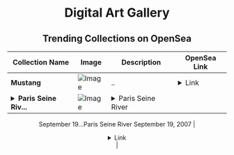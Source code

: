 <div align="center">

# Digital Art Gallery

## Trending Collections on OpenSea

| Collection Name                       | Image                                                                                     | Description                       | OpenSea Link                                                                                          |
|---------------------------------------|-------------------------------------------------------------------------------------------|-----------------------------------|--------------------------------------------------------------------------------------------------------|
| **Mustang** | ![Image](https://i.seadn.io/s/raw/files/3965b2ab02458ef48a4fa48c6463c434.jpg?w=500&auto=format?w=200&auto=format) | .. | <details><summary>Link</summary>[Mustang](https://opensea.io/collection/mustang-66)</details> |
| **<details><summary>Paris Seine Riv...</summary>Paris Seine River</details>** | ![Image](https://i.seadn.io/s/raw/files/0b7211a6d6af0e10c166b28c18e465e1.jpg?w=500&auto=format?w=200&auto=format) | <details><summary>Paris Seine River
September 19...</summary>Paris Seine River
September 19, 2007</details> | <details><summary>Link</summary>[Paris Seine River](https://opensea.io/collection/paris-seine-river)</details> |

</div>